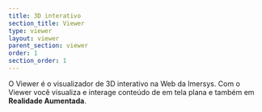 ```yaml
---
title: 3D interativo
section_title: Viewer
type: viewer
layout: viewer
parent_section: viewer
order: 1
section_order: 1
---
```


O Viewer é o visualizador de 3D interativo na Web da Imersys. Com o Viewer você
visualiza e interage conteúdo de em tela plana e também em **Realidade Aumentada**.

